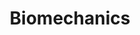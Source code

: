 ---
title: Biomechanics
menu:
  sidebar:
    name: Biomechanics
    identifier: Biomechanics
    weight: 11000
---